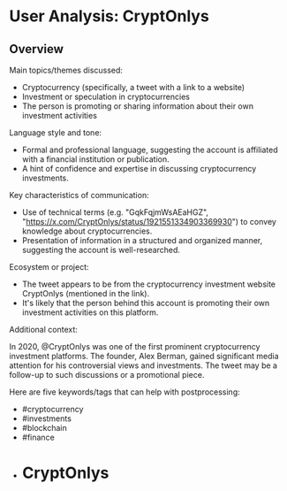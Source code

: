 # User Analysis: CryptOnlys

## Overview

Main topics/themes discussed:

* Cryptocurrency (specifically, a tweet with a link to a website)
* Investment or speculation in cryptocurrencies
* The person is promoting or sharing information about their own investment activities

Language style and tone:
* Formal and professional language, suggesting the account is affiliated with a financial institution or publication.
* A hint of confidence and expertise in discussing cryptocurrency investments.

Key characteristics of communication:
* Use of technical terms (e.g. "GqkFqjmWsAEaHGZ", "https://x.com/CryptOnlys/status/1921551334903369930") to convey knowledge about cryptocurrencies.
* Presentation of information in a structured and organized manner, suggesting the account is well-researched.

Ecosystem or project:
* The tweet appears to be from the cryptocurrency investment website CryptOnlys (mentioned in the link).
* It's likely that the person behind this account is promoting their own investment activities on this platform.

Additional context:

In 2020, @CryptOnlys was one of the first prominent cryptocurrency investment platforms. The founder, Alex Berman, gained significant media attention for his controversial views and investments. The tweet may be a follow-up to such discussions or a promotional piece.

Here are five keywords/tags that can help with postprocessing:
* #cryptocurrency
* #investments
* #blockchain
* #finance
* # CryptOnlys